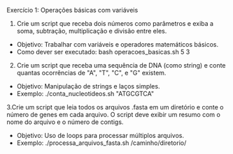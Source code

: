 Exercício 1: Operações básicas com variáveis
1. Crie um script que receba dois números como parâmetros e exiba a soma, subtração, multiplicação e divisão entre eles.
- Objetivo: Trabalhar com variáveis e operadores matemáticos básicos.
- Como dever ser executado: bash operacoes_basicas.sh 5 3

2. Crie um script que receba uma sequência de DNA (como string) e conte quantas ocorrências de "A", "T", "C", e "G" existem.
- Objetivo: Manipulação de strings e laços simples.
- Exemplo: ./conta_nucleotideos.sh "ATGCGTCA"

3.Crie um script que leia todos os arquivos .fasta em um diretório e conte o número de genes em cada arquivo. O script deve exibir um resumo com o nome do arquivo e o número de contigs.
- Objetivo: Uso de loops para processar múltiplos arquivos.
- Exemplo: ./processa_arquivos_fasta.sh /caminho/diretorio/

